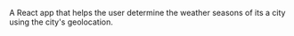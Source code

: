 A React app that helps the user determine the weather seasons of its a city using the city's geolocation.
